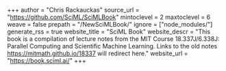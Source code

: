 <!-- Global page variables -->
+++
author = "Chris Rackauckas"
source_url = "https://github.com/SciML/SciMLBook"
mintoclevel = 2
maxtoclevel = 6
weave = false
prepath = "/NewSciMLBook/"
ignore = ["node_modules/"]
generate_rss = true
website_title = "SciML Book"
website_descr = "This book is a compilation of lecture notes from the MIT Course 18.337J/6.338J: Parallel Computing and Scientific Machine Learning. Links to the old notes https://mitmath.github.io/18337 will redirect here."
website_url   = "https://book.sciml.ai/"
+++
